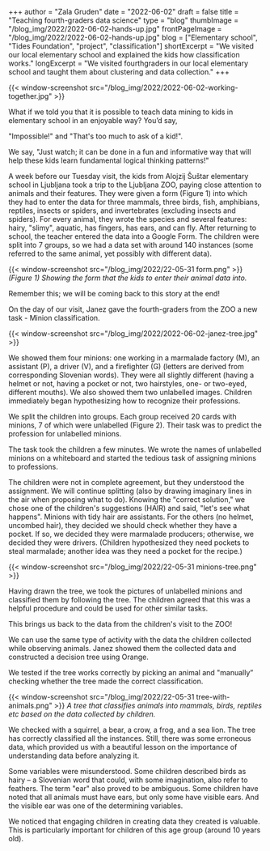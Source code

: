 +++
author = "Zala Gruden"
date = "2022-06-02"
draft = false
title = "Teaching fourth-graders data science"
type = "blog"
thumbImage = "/blog_img/2022/2022-06-02-hands-up.jpg"
frontPageImage = "/blog_img/2022/2022-06-02-hands-up.jpg"
blog = ["Elementary school", "Tides Foundation", "project", "classification"]
shortExcerpt = "We visited our local elementary school and explained the kids how classification works."
longExcerpt = "We visited fourthgraders in our local elementary school and taught them about clustering and data collection."
+++

{{< window-screenshot src="/blog_img/2022/2022-06-02-working-together.jpg" >}} 

What if we told you that it is possible to teach data mining to kids in elementary school in an enjoyable way? You’d say, 

"Impossible!" and 
"That's too much to ask of a kid!". 

We say, 
"Just watch; it can be done in a fun and informative way that will help these kids learn fundamental logical thinking patterns!" 


A week before our Tuesday visit, the kids from Alojzij Šuštar elementary school in Ljubljana took a trip to the Ljubljana ZOO, paying close attention to animals and their features. They were given a form (Figure 1) into which they had to enter the data for three mammals, three birds, fish, amphibians, reptiles, insects or spiders, and invertebrates (excluding insects and spiders). For every animal, they wrote the species and several features: hairy, "slimy", aquatic, has fingers, has ears, and can fly. After returning to school, the teacher entered the data into a Google Form. The children were split into 7 groups, so we had a data set with around 140 instances (some referred to the same animal, yet possibly with different data).

{{< window-screenshot src="/blog_img/2022/22-05-31 form.png" >}}
*(Figure 1) Showing the form that the kids to enter their animal data into.* 
 
Remember this; we will be coming back to this story at the end! 

On the day of our visit, Janez gave the fourth-graders from the ZOO a new task - Minion classification. 

{{< window-screenshot src="/blog_img/2022/2022-06-02-janez-tree.jpg" >}}  

We showed them four minions: one working in a marmalade factory (M), an assistant (P), a driver (V), and a firefighter (G) (letters are derived from corresponding Slovenian words). They were all slightly different (having a helmet or not, having a pocket or not, two hairstyles, one- or two-eyed, different mouths). We also showed them two unlabelled images. Children immediately began hypothesizing how to recognize their professions.

We split the children into groups. Each group received 20 cards with minions, 7 of which were unlabelled (Figure 2). Their task was to predict the profession for unlabelled minions.

The task took the children a few minutes. We wrote the names of unlabelled minions on a whiteboard and started the tedious task of assigning minions to professions. 

The children were not in complete agreement, but they understood the assignment. We will continue splitting (also by drawing imaginary lines in the air when proposing what to do). Knowing the "correct solution," we chose one of the children's suggestions (HAIR) and said, "let's see what happens". Minions with tidy hair are assistants. For the others (no helmet, uncombed hair), they decided we should check whether they have a pocket. If so, we decided they were marmalade producers; otherwise, we decided they were drivers. (Children hypothesized they need pockets to steal marmalade; another idea was they need a pocket for the recipe.)

{{< window-screenshot src="/blog_img/2022/22-05-31 minions-tree.png" >}}

Having drawn the tree, we took the pictures of unlabelled minions and classified them by following the tree. The children agreed that this was a helpful procedure and could be used for other similar tasks.

This brings us back to the data from the children's visit to the ZOO!

We can use the same type of activity with the data the children collected while observing animals. Janez showed them the collected data and constructed a decision tree using Orange. 

We tested if the tree works correctly by picking an animal and "manually” checking whether the tree made the correct classification. 

{{< window-screenshot src="/blog_img/2022/22-05-31 tree-with-animals.png" >}} 
*A tree that classifies animals into mammals, birds, reptiles etc based on the data collected by children.*

We checked with a squirrel, a bear, a crow, a frog, and a sea lion. The tree has correctly classified all the instances. Still, there was some erroneous data, which provided us with a beautiful lesson on the importance of understanding data before analyzing it. 

Some variables were misunderstood. Some children described birds as hairy – a Slovenian word that could, with some imagination, also refer to feathers. The term "ear" also proved to be ambiguous. Some children have noted that all animals must have ears, but only some have visible ears. And the visible ear was one of the determining variables. 

We noticed that engaging children in creating data they created is valuable. This is particularly important for children of this age group (around 10 years old). 


